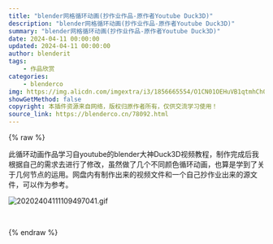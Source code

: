 ```yaml
---
title: "blender网格循环动画(抄作业作品-原作者Youtube Duck3D)"
description: "blender网格循环动画(抄作业作品-原作者Youtube Duck3D)"
summary: "blender网格循环动画(抄作业作品-原作者Youtube Duck3D)"
date: 2024-04-11 00:00:00
updated: 2024-04-11 00:00:00
author: blenderit
tags: 
    - 作品欣赏
categories:
    - blenderco
img: https://img.alicdn.com/imgextra/i3/1856665554/O1CN01OEHuVB1qtmhCh06ll_!!1856665554.gif
showGetMethod: false
copyright: 本插件资源来自网络，版权归原作者所有，仅供交流学习使用！
source_link: https://blenderco.cn/78092.html
---
```


{% raw %}
<p>此循环动画作品学习自youtube的blender大神Duck3D视频教程，制作完成后我根据自己的需求去进行了修改，虽然做了几个不同颜色循环动画，也算是学到了关于几何节点的运用。网盘内有制作出来的视频文件和一个自己抄作业出来的源文件，可以作为参考。</p><p><img src="https://img.alicdn.com/imgextra/i3/1856665554/O1CN01OEHuVB1qtmhCh06ll_!!1856665554.gif" alt="20202404111109497041.gif"></p><p> </p>
<div style="display: none">blenderco</div>
{% endraw %}